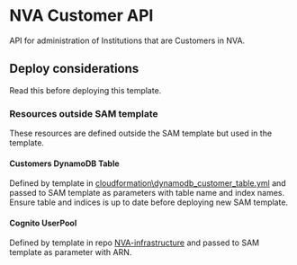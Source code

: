 # NVA Customer API
API for administration of Institutions that are Customers in NVA.

## Deploy considerations

Read this before deploying this template.

### Resources outside SAM template

These resources are defined outside the SAM template but used in the template.

#### Customers DynamoDB Table

Defined by template in 
[cloudformation\dynamodb_customer_table.yml](cloudformation\dynamodb_customer_table.yml) and passed 
to SAM template as parameters with table name and index names. Ensure table and indices is up to 
date before deploying new SAM template.

#### Cognito UserPool

Defined by template in repo [NVA-infrastructure](https://github.com/BIBSYSDEV/NVA-infrastructure) and passed to SAM template as parameter with ARN.